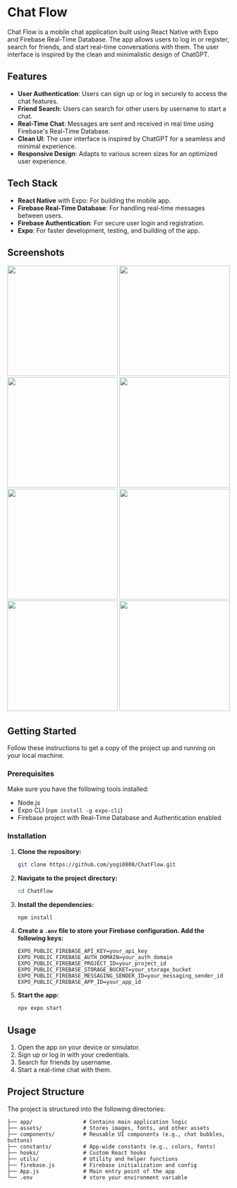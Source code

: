 # Chat Flow

Chat Flow is a mobile chat application built using React Native with Expo and Firebase Real-Time Database. The app allows users to log in or register, search for friends, and start real-time conversations with them. The user interface is inspired by the clean and minimalistic design of ChatGPT.

## Features

- **User Authentication**: Users can sign up or log in securely to access the chat features.
- **Friend Search**: Users can search for other users by username to start a chat.
- **Real-Time Chat**: Messages are sent and received in real time using Firebase's Real-Time Database.
- **Clean UI**: The user interface is inspired by ChatGPT for a seamless and minimal experience.
- **Responsive Design**: Adapts to various screen sizes for an optimized user experience.

## Tech Stack

- **React Native** with Expo: For building the mobile app.
- **Firebase Real-Time Database**: For handling real-time messages between users.
- **Firebase Authentication**: For secure user login and registration.
- **Expo**: For faster development, testing, and building of the app.

## Screenshots

<img src="https://github.com/user-attachments/assets/d4723fb0-a889-408d-87ac-50a352b1fb19" width="250">
<img src="https://github.com/user-attachments/assets/4dcf0d69-0b95-48aa-a3be-2afcbe56f989" width="250">
<img src="https://github.com/user-attachments/assets/91749d0c-2ee4-4f95-b1b9-c30ce808e580" width="250">
<img src="https://github.com/user-attachments/assets/e52d2224-7f89-4089-9680-2ab3101527a3" width="250">
<img src="https://github.com/user-attachments/assets/bb8bfb04-e625-4c51-a4c4-ace7fc741153" width="250">
<img src="https://github.com/user-attachments/assets/0542816d-7646-410f-8729-d62865374552" width="250">
<img src="https://github.com/user-attachments/assets/45a4df8a-7b56-4299-8e50-511f642ade70" width="250">
<img src="https://github.com/user-attachments/assets/ea3a37d4-985b-4fa2-8ff0-b88496e84361" width="250">

## Getting Started

Follow these instructions to get a copy of the project up and running on your local machine.

### Prerequisites

Make sure you have the following tools installed:

- Node.js
- Expo CLI (`npm install -g expo-cli`)
- Firebase project with Real-Time Database and Authentication enabled

### Installation

1. **Clone the repository:**

   ```bash
   git clone https://github.com/yogi0808/ChatFlow.git
   ```

2. **Navigate to the project directory:**

   ```bash
   cd ChatFlow
   ```

3. **Install the dependencies:**

   ```bash
   npm install
   ```

4. **Create a `.env` file to store your Firebase configuration. Add the following keys:**

   ```env
   EXPO_PUBLIC_FIREBASE_API_KEY=your_api_key
   EXPO_PUBLIC_FIREBASE_AUTH_DOMAIN=your_auth_domain
   EXPO_PUBLIC_FIREBASE_PROJECT_ID=your_project_id
   EXPO_PUBLIC_FIREBASE_STORAGE_BUCKET=your_storage_bucket
   EXPO_PUBLIC_FIREBASE_MESSAGING_SENDER_ID=your_messaging_sender_id
   EXPO_PUBLIC_FIREBASE_APP_ID=your_app_id
   ```

5. **Start the app:**

   ```bash
   npx expo start
   ```

## Usage

1. Open the app on your device or simulator.
2. Sign up or log in with your credentials.
3. Search for friends by username.
4. Start a real-time chat with them.

## Project Structure

The project is structured into the following directories:

```
├── app/                # Contains main application logic
├── assets/             # Stores images, fonts, and other assets
├── components/         # Reusable UI components (e.g., chat bubbles, buttons)
├── constants/          # App-wide constants (e.g., colors, fonts)
├── hooks/              # Custom React hooks
├── utils/              # Utility and helper functions
├── firebase.js         # Firebase initialization and config
├── App.js              # Main entry point of the app
└── .env                # store your environment variable
```
